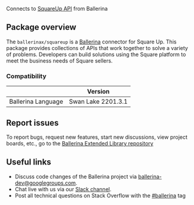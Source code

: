 Connects to [SquareUp API](https://developer.squareup.com/) from Ballerina

## Package overview
The `ballerinax/squareup` is a [Ballerina](https://ballerina.io/) connector for Square Up. This package provides collections of APIs that work together to solve a variety of problems. Developers can build solutions using the Square platform to meet the business needs of Square sellers.

### Compatibility
|                    | Version          |
|--------------------|------------------|
| Ballerina Language |  Swan Lake 2201.3.1|

## Report issues
To report bugs, request new features, start new discussions, view project boards, etc., go to the [Ballerina Extended Library repository](https://github.com/ballerina-platform/ballerina-extended-library)

## Useful links
- Discuss code changes of the Ballerina project via [ballerina-dev@googlegroups.com](mailto:ballerina-dev@googlegroups.com).
- Chat live with us via our [Slack channel](https://ballerina.io/community/slack/).
- Post all technical questions on Stack Overflow with the [#ballerina](https://stackoverflow.com/questions/tagged/ballerina) tag
